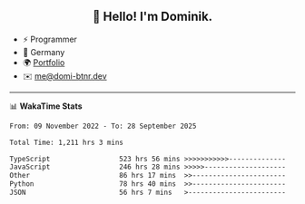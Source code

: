 <h2 align="center">👋 Hello! I'm Dominik.</h2>

- ⚡ Programmer
- 📍 Germany
- 🌍 [Portfolio](https://domi-btnr.dev)
- ✉️ [me@domi-btnr.dev](mailto://me@domi-btnr.dev)

---
📊 **WakaTime Stats**
<!--START_SECTION:waka-->

```txt
From: 09 November 2022 - To: 28 September 2025

Total Time: 1,211 hrs 3 mins

TypeScript                 523 hrs 56 mins >>>>>>>>>>>--------------   43.26 %
JavaScript                 246 hrs 28 mins >>>>>--------------------   20.35 %
Other                      86 hrs 17 mins  >>-----------------------   07.13 %
Python                     78 hrs 40 mins  >>-----------------------   06.50 %
JSON                       56 hrs 7 mins   >------------------------   04.64 %
```

<!--END_SECTION:waka-->

